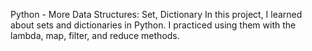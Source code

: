Python - More Data Structures: Set, Dictionary
In this project, I learned about sets and dictionaries in Python. I practiced using them with the lambda, map, filter, and reduce methods.


